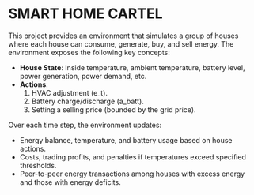 # SMART HOME CARTEL

This project provides an environment that simulates a group of houses where each house can consume, generate, buy, and sell energy. The environment exposes the following key concepts:

- **House State**: Inside temperature, ambient temperature, battery level, power generation, power demand, etc.  
- **Actions**:  
  1. HVAC adjustment (e_t).  
  2. Battery charge/discharge (a_batt).  
  3. Setting a selling price (bounded by the grid price).  

Over each time step, the environment updates:
- Energy balance, temperature, and battery usage based on house actions. 
- Costs, trading profits, and penalties if temperatures exceed specified thresholds.  
- Peer-to-peer energy transactions among houses with excess energy and those with energy deficits.